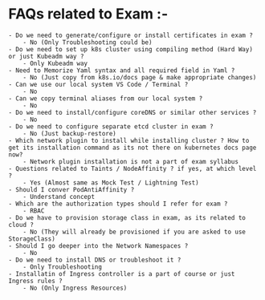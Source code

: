 # FAQs related to Exam :-
    - Do we need to generate/configure or install certificates in exam ?
        - No (Only Troubleshooting could be)
    - Do we need to set up k8s cluster using compiling method (Hard Way) or just Kubeadm way ?
        - Only Kubeadm way
    - Need to Memorize Yaml syntax and all required field in Yaml ? 
        - No (Just copy from k8s.io/docs page & make appropriate changes)
    - Can we use our local system VS Code / Terminal ? 
        - No
    - Can we copy terminal aliases from our local system ? 
        - No
    - Do we need to install/configure coreDNS or similar other services ? 
        - No
    - Do we need to configure separate etcd cluster in exam ? 
        - No (Just backup-restore)
    - Which network plugin to install while installing cluster ? How to get its installation command as its not there on kubernetes docs page now? 
        - Network plugin installation is not a part of exam syllabus
    - Questions related to Taints / NodeAffinity ? if yes, at which level ? 
        - Yes (Almost same as Mock Test / Lightning Test)
    - Should I conver PodAntiAffinity ? 
        - Understand concept
    - Which are the authorization types should I refer for exam ? 
        - RBAC
    - Do we have to provision storage class in exam, as its related to cloud ? 
        - No (They will already be provisioned if you are asked to use StorageClass)
    - Should I go deeper into the Network Namespaces ? 
        - No
    - Do we need to install DNS or troubleshoot it ? 
        - Only Troubleshooting
    - Installatin of Ingress controller is a part of course or just Ingress rules ? 
        - No (Only Ingress Resources)
